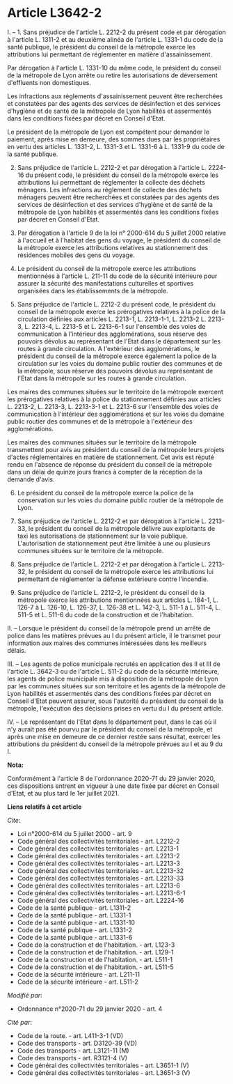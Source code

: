 # Article L3642-2

I. – 1. Sans préjudice de l'article L. 2212-2 du présent code et par dérogation à l'article L. 1311-2 et au deuxième alinéa
de l'article L. 1331-1 du code de la santé publique, le président du conseil de la métropole exerce les attributions lui
permettant de réglementer en matière d'assainissement.

Par dérogation à l'article L. 1331-10 du même code, le président du conseil de la métropole de Lyon arrête ou retire les
autorisations de déversement d'effluents non domestiques.

Les infractions aux règlements d'assainissement peuvent être recherchées et constatées par des agents des services de
désinfection et des services d'hygiène et de santé de la métropole de Lyon habilités et assermentés dans les conditions
fixées par décret en Conseil d'Etat.

Le président de la métropole de Lyon est compétent pour demander le paiement, après mise en demeure, des sommes dues par les
propriétaires en vertu des articles L. 1331-2, L. 1331-3 et L. 1331-6 à L. 1331-9 du code de la santé publique.

2. Sans préjudice de l'article L. 2212-2 et par dérogation à l'article L. 2224-16 du présent code, le président du conseil de
la métropole exerce les attributions lui permettant de réglementer la collecte des déchets ménagers. Les infractions au
règlement de collecte des déchets ménagers peuvent être recherchées et constatées par des agents des services de désinfection
et des services d'hygiène et de santé de la métropole de Lyon habilités et assermentés dans les conditions fixées par décret
en Conseil d'Etat.

3. Par dérogation à l'article 9 de la loi n° 2000-614 du 5 juillet 2000 relative à l'accueil et à l'habitat des gens du
voyage, le président du conseil de la métropole exerce les attributions relatives au stationnement des résidences mobiles des
gens du voyage.

4. Le président du conseil de la métropole exerce les attributions mentionnées à l'article L. 211-11 du code de la sécurité
intérieure pour assurer la sécurité des manifestations culturelles et sportives organisées dans les établissements de la
métropole.

5. Sans préjudice de l'article L. 2212-2 du présent code, le président du conseil de la métropole exerce les prérogatives
relatives à la police de la circulation définies aux articles L. 2213-1, L. 2213-1-1, L. 2213-2 L. 2213-3, L. 2213-4, L.
2213-5 et L. 2213-6-1 sur l'ensemble des voies de communication à l'intérieur des agglomérations, sous réserve des pouvoirs
dévolus au représentant de l'Etat dans le département sur les routes à grande circulation. A l'extérieur des agglomérations,
le président du conseil de la métropole exerce également la police de la circulation sur les voies du domaine public routier
des communes et de la métropole, sous réserve des pouvoirs dévolus au représentant de l'Etat dans la métropole sur les routes
à grande circulation.

Les maires des communes situées sur le territoire de la métropole exercent les prérogatives relatives à la police du
stationnement définies aux articles L. 2213-2, L. 2213-3, L. 2213-3-1 et L. 2213-6 sur l'ensemble des voies de communication
à l'intérieur des agglomérations et sur les voies du domaine public routier des communes et de la métropole à l'extérieur des
agglomérations.

Les maires des communes situées sur le territoire de la métropole transmettent pour avis au président du conseil de la
métropole leurs projets d'actes réglementaires en matière de stationnement. Cet avis est réputé rendu en l'absence de réponse
du président du conseil de la métropole dans un délai de quinze jours francs à compter de la réception de la demande d'avis.

6. Le président du conseil de la métropole exerce la police de la conservation sur les voies du domaine public routier de la
métropole de Lyon.

7. Sans préjudice de l'article L. 2212-2 et par dérogation à l'article L. 2213-33, le président du conseil de la métropole
délivre aux exploitants de taxi les autorisations de stationnement sur la voie publique. L'autorisation de stationnement peut
être limitée à une ou plusieurs communes situées sur le territoire de la métropole.

8. Sans préjudice de l'article L. 2212-2 et par dérogation à l'article L. 2213-32, le président du conseil de la métropole
exerce les attributions lui permettant de réglementer la défense extérieure contre l'incendie.

9. Sans préjudice de l'article L. 2212-2, le président du conseil de la métropole exerce les attributions mentionnées aux
articles L. 184-1, L. 126-7 à L. 126-10, L. 126-37, L. 126-38 et L. 142-3, L. 511-1 à L. 511-4, L. 511-5 et L. 511-6 du code
de la construction et de l'habitation.

II. – Lorsque le président du conseil de la métropole prend un arrêté de police dans les matières prévues au I du présent
article, il le transmet pour information aux maires des communes intéressées dans les meilleurs délais.

III. – Les agents de police municipale recrutés en application des II et III de l'article L. 3642-3 ou de l'article L. 511-2
du code de la sécurité intérieure, les agents de police municipale mis à disposition de la métropole de Lyon par les communes
situées sur son territoire et les agents de la métropole de Lyon habilités et assermentés dans des conditions fixées par
décret en Conseil d'Etat peuvent assurer, sous l'autorité du président du conseil de la métropole, l'exécution des décisions
prises en vertu du I du présent article.

IV. – Le représentant de l'Etat dans le département peut, dans le cas où il n'y aurait pas été pourvu par le président du
conseil de la métropole, et après une mise en demeure de ce dernier restée sans résultat, exercer les attributions du
président du conseil de la métropole prévues au I et au 9 du I.

**Nota:**

Conformément à l'article 8 de l'ordonnance 2020-71 du 29 janvier 2020, ces dispositions entrent en vigueur à une date fixée
par décret en Conseil d'Etat, et au plus tard le 1er juillet 2021.

**Liens relatifs à cet article**

_Cite_:

  - Loi n°2000-614 du 5 juillet 2000 - art. 9
  - Code général des collectivités territoriales - art. L2212-2
  - Code général des collectivités territoriales - art. L2213-1
  - Code général des collectivités territoriales - art. L2213-2
  - Code général des collectivités territoriales - art. L2213-3
  - Code général des collectivités territoriales - art. L2213-32
  - Code général des collectivités territoriales - art. L2213-33
  - Code général des collectivités territoriales - art. L2213-6
  - Code général des collectivités territoriales - art. L2213-6-1
  - Code général des collectivités territoriales - art. L2224-16
  - Code de la santé publique - art. L1311-2
  - Code de la santé publique - art. L1331-1
  - Code de la santé publique - art. L1331-10
  - Code de la santé publique - art. L1331-2
  - Code de la santé publique - art. L1331-6
  - Code de la construction et de l'habitation. - art. L123-3
  - Code de la construction et de l'habitation. - art. L129-1
  - Code de la construction et de l'habitation. - art. L511-1
  - Code de la construction et de l'habitation. - art. L511-5
  - Code de la sécurité intérieure - art. L211-11
  - Code de la sécurité intérieure - art. L511-2

_Modifié par_:

  - Ordonnance n°2020-71 du 29 janvier 2020 - art. 4

_Cité par_:

  - Code de la route. - art. L411-3-1 (VD)
  - Code des transports - art. D3120-39 (VD)
  - Code des transports - art. L3121-11 (M)
  - Code des transports - art. R3121-4 (V)
  - Code général des collectivités territoriales - art. L3651-1 (V)
  - Code général des collectivités territoriales - art. L3651-3 (V)
